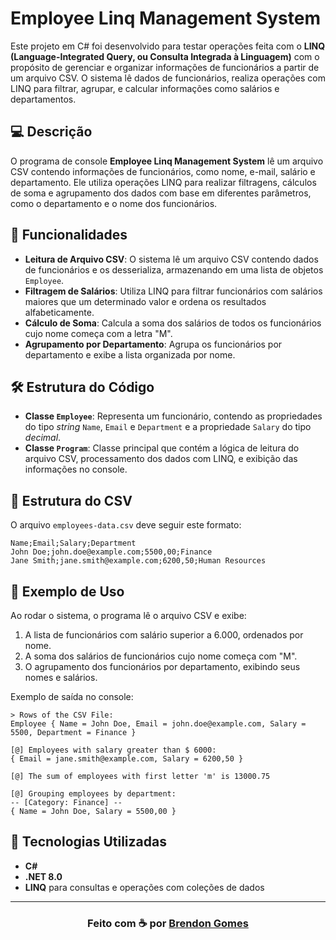 ﻿# Employee Linq Management System

Este projeto em C# foi desenvolvido para testar operações feita com o **LINQ (Language-Integrated Query, ou Consulta Integrada à Linguagem)** com o propósito de gerenciar e organizar informações de funcionários a partir de um arquivo CSV. O sistema lê dados de funcionários, realiza operações com LINQ para filtrar, agrupar, e calcular informações como salários e departamentos.

## 💻 Descrição

O programa de console **Employee Linq Management System** lê um arquivo CSV contendo informações de funcionários, como nome, e-mail, salário e departamento. Ele utiliza operações LINQ para realizar filtragens, cálculos de soma e agrupamento dos dados com base em diferentes parâmetros, como o departamento e o nome dos funcionários.

## 🔮 Funcionalidades

- **Leitura de Arquivo CSV**: O sistema lê um arquivo CSV contendo dados de funcionários e os desserializa, armazenando em uma lista de objetos `Employee`.
- **Filtragem de Salários**: Utiliza LINQ para filtrar funcionários com salários maiores que um determinado valor e ordena os resultados alfabeticamente.
- **Cálculo de Soma**: Calcula a soma dos salários de todos os funcionários cujo nome começa com a letra "M".
- **Agrupamento por Departamento**: Agrupa os funcionários por departamento e exibe a lista organizada por nome.

## 🛠️ Estrutura do Código

- **Classe `Employee`**: Representa um funcionário, contendo as propriedades do tipo *string* `Name`, `Email` e `Department` e a propriedade `Salary` do tipo *decimal*.
- **Classe `Program`**: Classe principal que contém a lógica de leitura do arquivo CSV, processamento dos dados com LINQ, e exibição das informações no console.

## 📂 Estrutura do CSV

O arquivo `employees-data.csv` deve seguir este formato:

```csv
Name;Email;Salary;Department
John Doe;john.doe@example.com;5500,00;Finance
Jane Smith;jane.smith@example.com;6200,50;Human Resources
```

## 🎈 Exemplo de Uso

Ao rodar o sistema, o programa lê o arquivo CSV e exibe:

1. A lista de funcionários com salário superior a 6.000, ordenados por nome.
2. A soma dos salários de funcionários cujo nome começa com "M".
3. O agrupamento dos funcionários por departamento, exibindo seus nomes e salários.

Exemplo de saída no console:

```
> Rows of the CSV File:
Employee { Name = John Doe, Email = john.doe@example.com, Salary = 5500, Department = Finance }

[@] Employees with salary greater than $ 6000:
{ Email = jane.smith@example.com, Salary = 6200,50 }

[@] The sum of employees with first letter 'm' is 13000.75

[@] Grouping employees by department:
-- [Category: Finance] --
{ Name = John Doe, Salary = 5500,00 }
```

## 🔧 Tecnologias Utilizadas

- **C#**
- **.NET 8.0**
- **LINQ** para consultas e operações com coleções de dados

---

<h3 align="center">
    Feito com ☕ por <a href="https://github.com/Brendon3578"> Brendon Gomes</a>
</h3>
